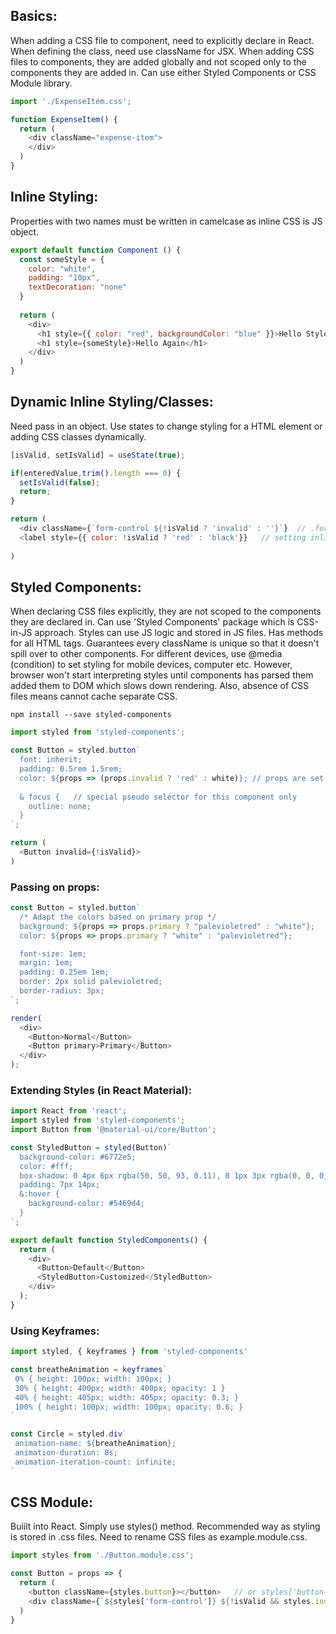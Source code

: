 ## Basics:
When adding a CSS file to component, need to explicitly declare in React. When defining the class, need use className for JSX. When adding CSS files to components, they are added globally and not scoped only to the components they are added in. Can use either Styled Components or CSS Module library.

```javascript
import './ExpenseItem.css';

function ExpenseItem() {
  return (
    <div className="expense-item">
    </div>
  )
}
```

## Inline Styling:
Properties with two names must be written in camelcase as inline CSS is JS object.
```js
export default function Component () {
  const someStyle = {
    color: "white",
    padding: "10px",
    textDecoration: "none"
  }
  
  return (
    <div>
      <h1 style={{ color: "red", backgroundColor: "blue" }}>Hello Style!</h1>
      <h1 style={someStyle}>Hello Again</h1>
    </div>
  )
}
```


## Dynamic Inline Styling/Classes:
Need pass in an object. Use states to change styling for a HTML element or adding CSS classes dynamically.
```javascript
[isValid, setIsValid] = useState(true);

if(enteredValue,trim().length === 0) {
  setIsValid(false);
  return;
}

return (
  <div className={`form-control ${!isValid ? 'invalid' : ''}`}  // .form-control.invalid is a CSS class
  <label style={{ color: !isValid ? 'red' : 'black'}}   // setting inline styling by passing an object 
  
)
```

## Styled Components:
When declaring CSS files explicitly, they are not scoped to the components they are declared in. Can use 'Styled Components' package which is CSS-in-JS approach. Styles can use JS logic and stored in JS files. Has methods for all HTML tags. Guarantees every className is unique so that it doesn't spill over to other components. For different devices, use @media (condition) to set styling for mobile devices, computer etc. However, browser won't start interpreting styles until components has parsed them added them to DOM which slows down rendering. Also, absence of CSS files means cannot cache separate CSS. 
```
npm install --save styled-components
```
```javascript
import styled from 'styled-components';

const Button = styled.button`
  font: inherit;
  padding: 0.5rem 1.5rem;
  color: ${props => (props.invalid ? 'red' : white)}; // props are set in JSX styled component
  
  & focus {   // special pseudo selector for this component only
    outline: none;
  }
`; 

return (
  <Button invalid={!isValid}>
)
```

### Passing on props:
```javascript
const Button = styled.button`
  /* Adapt the colors based on primary prop */
  background: ${props => props.primary ? "palevioletred" : "white"};
  color: ${props => props.primary ? "white" : "palevioletred"};

  font-size: 1em;
  margin: 1em;
  padding: 0.25em 1em;
  border: 2px solid palevioletred;
  border-radius: 3px;
`;

render(
  <div>
    <Button>Normal</Button>
    <Button primary>Primary</Button>
  </div>
);
```

### Extending Styles (in React Material):

```javascript
import React from 'react';
import styled from 'styled-components';
import Button from '@material-ui/core/Button';

const StyledButton = styled(Button)`
  background-color: #6772e5;
  color: #fff;
  box-shadow: 0 4px 6px rgba(50, 50, 93, 0.11), 0 1px 3px rgba(0, 0, 0, 0.08);
  padding: 7px 14px;
  &:hover {
    background-color: #5469d4;
  }
`;

export default function StyledComponents() {
  return (
    <div>
      <Button>Default</Button>
      <StyledButton>Customized</StyledButton>
    </div>
  );
}
```

### Using Keyframes:
```js
import styled, { keyframes } from 'styled-components'

const breatheAnimation = keyframes`
 0% { height: 100px; width: 100px; }
 30% { height: 400px; width: 400px; opacity: 1 }
 40% { height: 405px; width: 405px; opacity: 0.3; }
 100% { height: 100px; width: 100px; opacity: 0.6; }
`

const Circle = styled.div`
 animation-name: ${breatheAnimation};
 animation-duration: 8s;
 animation-iteration-count: infinite;
`

```

## CSS Module:
Buiilt into React. Simply use styles() method. Recommended way as styling is stored in .css files. Need to rename CSS files as example.module.css.

```javascript
import styles from './Button.module.css';

const Button = props => {
  return (
    <button className={styles.button}></button>   // or styles['button-control']
    <div className={`${styles['form-control']} ${!isValid && styles.invalid}`}  // js will return 2nd element if results to true
  )
}
```
